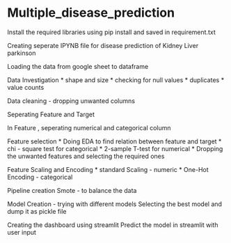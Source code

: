 # Multiple_disease_prediction

Install the required libraries using pip install and saved in requirement.txt

Creating seperate IPYNB file for disease prediction of
         Kidney 
         Liver
         parkinson


Loading the data from google sheet to dataframe

Data Investigation * shape and size * checking for null values * duplicates * value counts

Data cleaning - dropping unwanted columns

Seperating Feature and Target

In Feature , seperating numerical and categorical column

Feature selection * Doing EDA to find relation between feature and target * chi - square test for categorical * 2-sample T-test for numerical * Dropping the unwanted features and selecting the required ones

Feature Scaling and Encoding * standard Scaling - numeric * One-Hot Encoding - categorical

Pipeline creation Smote - to balance the data

Model Creation - trying with different models Selecting the best model and dump it as pickle file

Creating the dashboard using streamlit Predict the model in streamlit with user input
